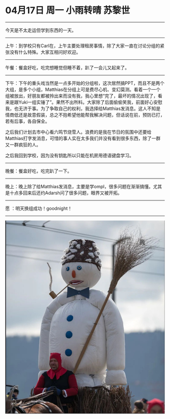 # 04月17日 周一 小雨转晴 苏黎世

---

今天是不太走运但学到东西的一天。

---

上午：到学校只有Carl在，上午主要处理租房事情，除了大家一直在讨论分组的紧张没有什么特殊。大家互相问好欢迎。



---

午餐：餐盒好吃，吃完想睡觉但睡不着，趴了一会儿又起来了。



---

下午：下午的重头戏当然是一点多开始的分组啦，这次居然搞PPT，而且不是两个大组，是多个小组，Matthias在分组上可是费尽心机、变幻莫测。看着一个一个组被放出，好朋友都被拎出来而没有我，我心里想“完了，最坏的情况出现了，看来是跟Yuki一组实锤了”。果然不出所料。大家除了后面偷偷笑我，前面好心安慰我，也无济于事。为了争取自己的权利，我选择给Matthias发消息。这人不知是情商低还是故意假装，总之不抱希望他能帮我解决问题，但话说在前，预防已打，若有后事，各自保全。

之后我们计划去市中心看六鸣节烧雪人。浪费的是我在节日的氛围中还要给Matthias打字发消息，可惜的事人实在太多我们并没有看到很多东西，除了一群又一群疯狂的人。

之后我回到学校，因为没有钥匙所以只能在机房用德语键盘学习。



---

晚餐：餐盒好吃，吃完趴了一下。



---

晚上：晚上除了给Matthias发消息，主要是学ompl，很多问题在渐渐搞懂。尤其是十点多回来后还约Adarsh问了很多问题，眼界又被开拓。



---

愿 ：明天换组成功！goodnight！



---



![image](images\\643dd1ff51f8fcd1ed8bd7f6.jpg)





